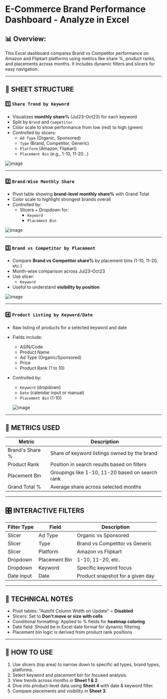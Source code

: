 # E-Commerce Brand Performance Dashboard - Analyze in Excel

## 📊 Overview:
This Excel dashboard compares Brand vs Competitor performance on Amazon and Flipkart platforms using metrics like share %, product ranks, and placements across months. It includes dynamic filters and slicers for easy navigation.

---

## 📁 SHEET STRUCTURE

### 1️⃣ `Share Trend by Keyword`
- Visualizes **monthly share%** (Jul23–Oct23) for each keyword
- Split by `Brand` and `Competitor`
- Color scale to show performance from low (red) to high (green)
- Controlled by slicers:
  - `Ad Type` (Organic, Sponsored)
  - `Type` (Brand, Competitor, Generic)
  - `Platform` (Amazon, Flipkart)
  - `Placement Bin` (e.g., 1-10, 11-20...)

![image](https://github.com/user-attachments/assets/14125a9c-d5e8-4107-a575-5d2910ef82a5)

---

### 2️⃣ `Brand-Wise Monthly Share`
- Pivot table showing **brand-level monthly share%** with Grand Total
- Color scale to highlight strongest brands overall
- Controlled by:
  - Slicers + Dropdown for:
    - `Keyword`
    - `Placement Bin`

![image](https://github.com/user-attachments/assets/be41ba47-1001-4c75-9eed-c544530efc89)

---

### 3️⃣ `Brand vs Competitor by Placement`
- Compare **Brand vs Competitor share%** by placement bins (1-10, 11-20, etc.)
- Month-wise comparison across Jul23–Oct23
- Use slicer:
  - `Keyword`
- Useful to understand **visibility by position**

![image](https://github.com/user-attachments/assets/9ecd2ec2-460c-496d-8944-59ed2303ed5e)

---

### 4️⃣ `Product Listing by Keyword/Date`
- Raw listing of products for a selected keyword and date
- Fields include:
  - ASIN/Code
  - Product Name
  - Ad Type (Organic/Sponsored)
  - Price
  - Product Rank (1 to 10)
- Controlled by:
  - `Keyword` (dropdown)
  - `Date` (calendar input or manual)
  - `Placement Bin` (1-10)

  ![image](https://github.com/user-attachments/assets/3abb1494-2bdc-4624-ba8d-134ee71f017d)


---

## 🧮 METRICS USED

| Metric             | Description                                         |
|--------------------|-----------------------------------------------------|
| Brand's Share %     | Share of keyword listings owned by the brand        |
| Product Rank        | Position in search results based on filters         |
| Placement Bin       | Groupings like 1-10, 11-20 based on search rank     |
| Grand Total %       | Average share across selected months                |

---

## 🎛️ INTERACTIVE FILTERS

| Filter Type  | Field         | Description                       |
|--------------|---------------|-----------------------------------|
| Slicer       | Ad Type       | Organic vs Sponsored              |
| Slicer       | Type          | Brand vs Competitor vs Generic    |
| Slicer       | Platform      | Amazon vs Flipkart                |
| Dropdown     | Placement Bin | 1-10, 11-20, etc.                 |
| Dropdown     | Keyword       | Specific keyword focus            |
| Date Input   | Date          | Product snapshot for a given day  |

---

## 🔧 TECHNICAL NOTES

- Pivot tables: "Autofit Column Width on Update" = **Disabled**
- Slicers: Set to **Don't move or size with cells**
- Conditional formatting: Applied to % fields for **heatmap coloring**
- Date field: Should be in Excel date format for dynamic filtering
- Placement bin logic is derived from product rank positions

---

## 🧭 HOW TO USE

1. Use slicers (top area) to narrow down to specific ad types, brand types, platforms.
2. Select keyword and placement bin for focused analysis.
3. View trends across months in **Sheet 1 & 2**.
4. Dive into product-level data using **Sheet 4** with date & keyword filter.
5. Compare placements and visibility in **Sheet 3**.

